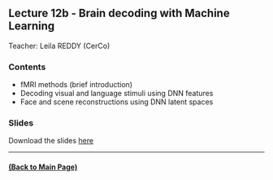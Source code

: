## Lecture 12b - Brain decoding with Machine Learning
Teacher: Leila REDDY (CerCo)

<!-- 
### Lecture video
  View the recorded lecture [here](https://drive.google.com/file/d/123lmT9MS9i6zFSmeLgL6nuazDmyQToQ8/view?usp=sharing) starting around 58:00  (this will only be available for approximately 6 weeks after the course)
-->

### Contents

* fMRI methods (brief introduction)
* Decoding visual and language stimuli using DNN features
* Face and scene reconstructions using DNN latent spaces

### Slides
Download the slides [here](https://rufinv.github.io/Intro2AI-class/Lecture12b/BrainDecoding-small.pdf)

---
#### [(Back to Main Page)](../index.md)
